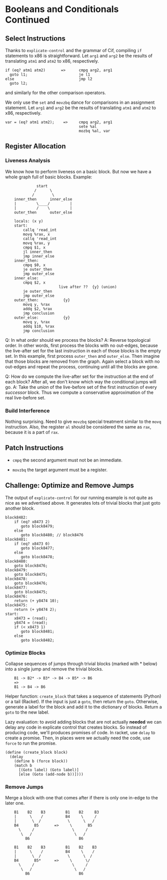 # Booleans and Conditionals Continued

## Select Instructions

Thanks to `explicate-control` and the grammar of Cif, compiling `if`
statements to x86 is straightforward. Let `arg1` and `arg2` be the
results of translating `atm1` and `atm2` to x86, respectively.

    if (eq? atm1 atm2)       =>      cmpq arg2, arg1
      goto l1;                       je l1
    else                             jmp l2
      goto l2;

and similarly for the other comparison operators.

We only use the `set` and `movzbq` dance for comparisons in an
assignment statement. Let `arg1` and `arg2` be the results of
translating `atm1` and `atm2` to x86, respectively.

    var = (eq? atm1 atm2);    =>     cmpq arg2, arg1
                                     sete %al
                                     mozbq %al, var


## Register Allocation

### Liveness Analysis

We know how to perform liveness on a basic block.
But now we have a whole graph full of basic blocks.
Example:

                  start
                 /      \
                /        \
        inner_then      inner_else
        |         \____/         |
        |         /    \         |
        outer_then      outer_else

        locals: (x y)
        start:
            callq 'read_int
            movq %rax, x
            callq 'read_int
            movq %rax, y
            cmpq $1, x
            jl inner_then
            jmp inner_else
        inner_then:
            cmpq $0, x
            je outer_then
            jmp outer_else
        inner_else:
            cmpq $2, x
                            live after ??  {y} (union)
            je outer_then
            jmp outer_else
        outer_then:           {y}
            movq y, %rax
            addq $2, %rax
            jmp conclusion
        outer_else:           {y}
            movq y, %rax
            addq $10, %rax
            jmp conclusion

Q: In what *order* should we process the blocks? 
A: Reverse topological order.
   In other words, first process the blocks with no out-edges,
   because the live-after set for the last instruction in each
   of those blocks is the empty set. In this example, first
   process `outer_then` and `outer_else`. Then imagine that those
   blocks are removed from the graph. Again select a block with
   no out-edges and repeat the process, continuing until all the
   blocks are gone.

Q: How do we compute the live-after set for the instruction at the end
   of each block? After all, we don't know which way the conditional
   jumps will go.
A: Take the *union* of the live-before set of the first instruction of
   every *successor* block. Thus we compute a conservative
   approximation of the real live-before set.


### Build Interference

Nothing surprising. Need to give `movzbq` special treatment similar to
the `movq` instruction. Also, the register `al` should be considered
the same as `rax`, because it is a part of `rax`.


## Patch Instructions

* `cmpq` the second argument must not be an immediate.

* `movzbq` the target argument must be a register.


## Challenge: Optimize and Remove Jumps

The output of `explicate-control` for our running example is not quite
as nice as we advertised above. It generates lots of trivial blocks
that just goto another block.

    block8482:
        if (eq? x8473 2)
           goto block8479;
        else
           goto block8480; // block8476
    block8481:
        if (eq? x8473 0)
           goto block8477;
        else
           goto block8478;
    block8480:
        goto block8476;
    block8479:
        goto block8475;
    block8478:
        goto block8476;
    block8477:
        goto block8475;
    block8476:
        return (+ y8474 10);
    block8475:
        return (+ y8474 2);
    start:
        x8473 = (read);
        y8474 = (read);
        if (< x8473 1)
           goto block8481;
        else
           goto block8482;

### Optimize Blocks

Collapse sequences of jumps through trivial blocks (marked with *
below) into a single jump and remove the trivial blocks.

        B1 -> B2* -> B3* -> B4 -> B5* -> B6
        =>
        B1 -> B4 -> B6

Helper function: `create_block` that takes a sequence of statements
(Python) or a tail (Racket). If the input is just a `goto`, then
return the `goto`. Otherwise, generate a label for the block and add
it to the dictionary of blocks. Return a `goto` to the new label.

Lazy evaluation: to avoid adding blocks that are not actually
**needed** we can delay any code in explicate control that creates
blocks. So instead of producing code, we'll produces promises of code.
In racket, use `delay` to create a promise. Then, in places were we
actually need the code, use `force` to run the promise.
    
    (define (create_block block) 
      (delay
        (define b (force block))
        (match b
          [(Goto label) (Goto label)]
          [else (Goto (add-node b))])))
    

### Remove Jumps

Merge a block with one that comes after if there is only one in-edge
to the later one.
   
   
        B1    B2    B3         B1    B2     B3
        |      \    /          B4     \     /
        |       \  /            \      \   /
        B4       B5       =>     \       B5
          \     /                 \     /
           \   /                   \   /
             B6                      B6

        B1    B2    B3         B1    B2    B3
        |      \    /          B4     \    /
        |       \  /            \      \  /
        B4       B5*      =>     \      \/ 
          \     /                 \     /
           \   /                   \   /
             B6                      B6


